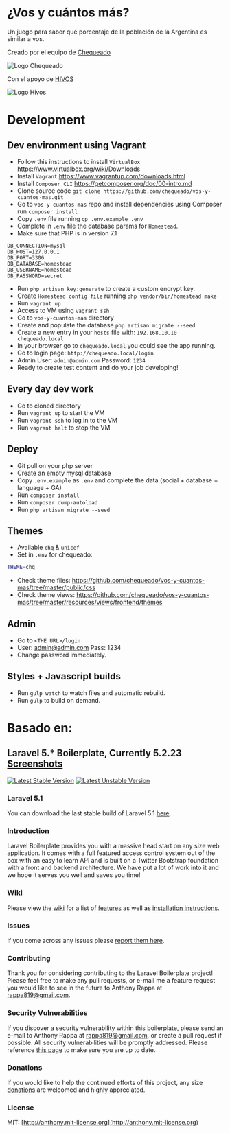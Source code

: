 # ¿Vos y cuántos más?
Un juego para saber qué porcentaje de la población de la Argentina es similar a vos.

Creado por el equipo de [Chequeado](http://chequeado.com)

![Logo Chequeado](http://chequeado.com/wp-content/uploads/2015/02/logo2.png)

Con el apoyo de [HIVOS](https://latin-america.hivos.org/)

![Logo Hivos](https://vosycuantosmas.chequeado.com/images/hivos.svg)

# Development

## Dev environment using Vagrant
- Follow this instructions to install `VirtualBox` https://www.virtualbox.org/wiki/Downloads
- Install `Vagrant` https://www.vagrantup.com/downloads.html
- Install `Composer CLI` https://getcomposer.org/doc/00-intro.md
- Clone source code `git clone https://github.com/chequeado/vos-y-cuantos-mas.git`
- Go to `vos-y-cuantos-mas` repo and install dependencies using Composer run `composer install`
- Copy `.env` file running `cp .env.example .env` 
- Complete in `.env` file the database params for `Homestead`.
- Make sure that PHP is in version 7.1
```
DB_CONNECTION=mysql
DB_HOST=127.0.0.1
DB_PORT=3306
DB_DATABASE=homestead
DB_USERNAME=homestead
DB_PASSWORD=secret
```
- Run `php artisan key:generate` to create a custom encrypt key.
- Create `Homestead config file` running `php vendor/bin/homestead make`
- Run `vagrant up`
- Access to VM using `vagrant ssh`
- Go to `vos-y-cuantos-mas` directory
- Create and populate the database `php artisan migrate --seed`
- Create a new entry in your `hosts` file with: `192.168.10.10   chequeado.local`
- In your browser go to `chequeado.local` you could see the app running.
- Go to login page: `http://chequeado.local/login`
- Admin User: `admin@admin.com` Password: `1234`
- Ready to create test content and do your job developing!

## Every day dev work
- Go to cloned directory
- Run `vagrant up` to start the VM
- Run `vagrant ssh` to log in to the VM
- Run `vagrant halt` to stop the VM

## Deploy
- Git pull on your php server
- Create an empty mysql database
- Copy `.env.example` as `.env` and complete the data (social + database + language + GA)
- Run `composer install`
- Run `composer dump-autoload`
- Run `php artisan migrate --seed`

## Themes
- Available `chq` & `unicef`
- Set in `.env` for chequeado:
```bash
THEME=chq
```
- Check theme files: https://github.com/chequeado/vos-y-cuantos-mas/tree/master/public/css
- Check theme views: https://github.com/chequeado/vos-y-cuantos-mas/tree/master/resources/views/frontend/themes

## Admin
- Go to `<THE URL>/login`
- User: admin@admin.com Pass: 1234
- Change password immediately.

## Styles + Javascript builds
- Run `gulp watch` to watch files and automatic rebuild.
- Run `gulp` to build on demand.

# Basado en:

## Laravel 5.* Boilerplate, Currently 5.2.23 [Screenshots](http://imgur.com/a/uEKuq)

[![Latest Stable Version](https://poser.pugx.org/rappasoft/laravel-5-boilerplate/v/stable)](https://packagist.org/packages/rappasoft/laravel-5-boilerplate) [![Latest Unstable Version](https://poser.pugx.org/rappasoft/laravel-5-boilerplate/v/unstable)](https://packagist.org/packages/rappasoft/laravel-5-boilerplate)

### Laravel 5.1

You can download the last stable build of Laravel 5.1 [here](https://github.com/rappasoft/laravel-5-boilerplate/tree/Legacy_5.1).

### Introduction

Laravel Boilerplate provides you with a massive head start on any size web application. It comes with a full featured access control system out of the box with an easy to learn API and is built on a Twitter Bootstrap foundation with a front and backend architecture. We have put a lot of work into it and we hope it serves you well and saves you time!

### Wiki

Please view the [wiki](https://github.com/rappasoft/laravel-5-boilerplate/wiki) for a list of [features](https://github.com/rappasoft/laravel-5-boilerplate/wiki#features) as well as [installation instructions](https://github.com/rappasoft/laravel-5-boilerplate/wiki/1.-Installation).

### Issues

If you come across any issues please [report them here](https://github.com/rappasoft/Laravel-5-Boilerplate/issues).

### Contributing

Thank you for considering contributing to the Laravel Boilerplate project! Please feel free to make any pull requests, or e-mail me a feature request you would like to see in the future to Anthony Rappa at rappa819@gmail.com.

### Security Vulnerabilities

If you discover a security vulnerability within this boilerplate, please send an e-mail to Anthony Rappa at rappa819@gmail.com, or create a pull request if possible. All security vulnerabilities will be promptly addressed. Please reference [this page](https://github.com/rappasoft/laravel-5-boilerplate/wiki/7.-Security-Fixes) to make sure you are up to date.

### Donations

If you would like to help the continued efforts of this project, any size [donations](https://www.paypal.com/cgi-bin/webscr?cmd=_donations&business=JJWUZ4E9S9SFG&lc=US&item_name=Laravel%205%20Boilerplate&currency_code=USD&bn=PP%2dDonationsBF%3abtn_donateCC_LG%2egif%3aNonHosted) are welcomed and highly appreciated.

### License

MIT: [http://anthony.mit-license.org](http://anthony.mit-license.org)
